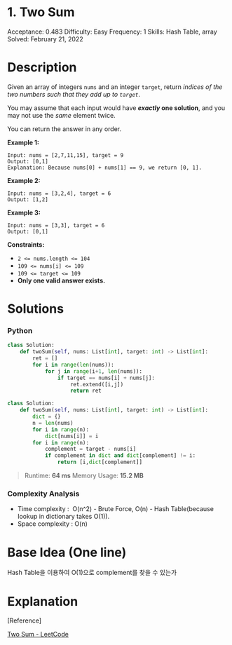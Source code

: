# 1. Two Sum

Acceptance: 0.483
Difficulty: Easy
Frequency: 1
Skills: Hash Table, array
Solved: February 21, 2022

# Description

Given an array of integers `nums` and an integer `target`, return *indices of the two numbers such that they add up to `target`*.

You may assume that each input would have ***exactly* one solution**, and you may not use the *same* element twice.

You can return the answer in any order.

**Example 1:**

```
Input: nums = [2,7,11,15], target = 9
Output: [0,1]
Explanation: Because nums[0] + nums[1] == 9, we return [0, 1].

```

**Example 2:**

```
Input: nums = [3,2,4], target = 6
Output: [1,2]

```

**Example 3:**

```
Input: nums = [3,3], target = 6
Output: [0,1]

```

**Constraints:**

- `2 <= nums.length <= 104`
- `109 <= nums[i] <= 109`
- `109 <= target <= 109`
- **Only one valid answer exists.**

# Solutions

### Python

```python
class Solution:
    def twoSum(self, nums: List[int], target: int) -> List[int]:
        ret = []
        for i in range(len(nums)):
            for j in range(i+1, len(nums)):
                if target == nums[i] + nums[j]:
                    ret.extend([i,j])
                    return ret
```

```python
class Solution:
    def twoSum(self, nums: List[int], target: int) -> List[int]:
        dict = {}
        n = len(nums)
        for i in range(n):
            dict[nums[i]] = i
        for i in range(n):
            complement = target - nums[i]
            if complement in dict and dict[complement] != i:
                return [i,dict[complement]]
```

> Runtime: **64 ms**
Memory Usage: **15.2 MB**
> 

### Complexity Analysis

- Time complexity :  O(n^2) - Brute Force, O(n) - Hash Table(because lookup in dictionary takes O(1)).
- Space complexity : O(n)

# Base Idea (One line)

Hash Table을 이용하여 O(1)으로 complement를 찾을 수 있는가 

# Explanation

[Reference]

[Two Sum - LeetCode](https://leetcode.com/problems/two-sum/solution/)